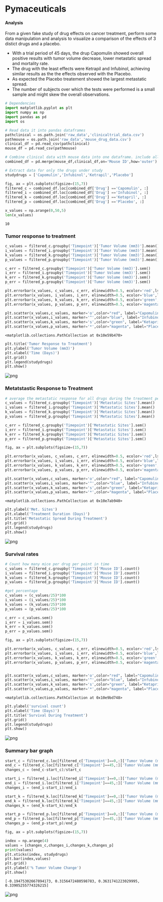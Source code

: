 
# Pymaceuticals

#### Analysis
From a given fake study of drug effects on cancer treatment, perform some data manipulation and analysis to visualize a comparison of the effects of 3 distict drugs and a placebo. 
- With a trial period of 45 days, the drup Capomulin showed overall positive results with tumor volume decrease, lower metastatic spread and mortality rate. 
- The drug with the least effects were Ketrapil and Infubinol, achieving similar results as the the effects observed with the Placebo.
- As expected the Placebo treatement showed the largest metastatic spread.
- The number of subjects over which the tests were performed is a small sample and might skew the overall observations.


```python
# Dependencies
import matplotlib.pyplot as plt
import numpy as np
import pandas as pd
import os
```


```python
# Read data it into pandas dataframes
pathclinical = os.path.join('raw_data','clinicaltrial_data.csv')
pathmouse = os.path.join('raw_data','mouse_drug_data.csv')
clinical_df = pd.read_csv(pathclinical)
mouse_df = pd.read_csv(pathmouse)
```


```python
# Combine clinical data with mouse data into one dataframe. include all rows
combined_df = pd.merge(mouse_df,clinical_df,on='Mouse ID',how='outer')
```


```python
# Extract data for only the drugs under study 
studydrugs = ['Capomulin','Infubinol','Ketrapil','Placebo']

fig, ax = plt.subplots(figsize=(15,7))
filtered_c = combined_df.loc[combined_df['Drug'] =='Capomulin', :]
filtered_i = combined_df.loc[combined_df['Drug'] =='Infubinol', :]
filtered_k = combined_df.loc[combined_df['Drug'] =='Ketapril', :]
filtered_p = combined_df.loc[combined_df['Drug'] =='Placebo', :]

x_values = np.arange(0,50,5)
len(x_values)
```




    10



### Tumor response to treatment


```python
c_values = filtered_c.groupby('Timepoint')['Tumor Volume (mm3)'].mean()
i_values = filtered_i.groupby('Timepoint')['Tumor Volume (mm3)'].mean()
k_values = filtered_k.groupby('Timepoint')['Tumor Volume (mm3)'].mean()
p_values = filtered_p.groupby('Timepoint')['Tumor Volume (mm3)'].mean()

c_err = filtered_c.groupby('Timepoint')['Tumor Volume (mm3)'].sem()
i_err = filtered_i.groupby('Timepoint')['Tumor Volume (mm3)'].sem()
k_err = filtered_k.groupby('Timepoint')['Tumor Volume (mm3)'].sem()
p_err = filtered_p.groupby('Timepoint')['Tumor Volume (mm3)'].sem()

plt.errorbar(x_values, c_values, c_err, elinewidth=0.5, ecolor='red',ls='dashed',lw=0.5,color='red')
plt.errorbar(x_values, i_values, i_err, elinewidth=0.5, ecolor='blue',ls='dashed',lw=0.5,color='blue')
plt.errorbar(x_values, k_values, k_err, elinewidth=0.5, ecolor='green',ls='dashed',lw=0.5,color='green')
plt.errorbar(x_values, p_values, p_err, elinewidth=0.5, ecolor='magenta',ls='dashed',lw=0.5,color='magenta')

plt.scatter(x_values,c_values, marker='o',color="red", label="Capomulin")
plt.scatter(x_values,i_values, marker='^',color="blue", label="Infubinol")
plt.scatter(x_values,k_values, marker='s',color="green", label="Ketapril")
plt.scatter(x_values,p_values, marker='*',color="magenta", label="Placebo")


```




    <matplotlib.collections.PathCollection at 0x10e59b470>




```python
plt.title('Tumor Response to Treatment')
plt.ylabel('Tumor Volume (mm3)')
plt.xlabel('Time (Days)')
plt.grid()
plt.legend(studydrugs)
plt.show()
```


![png](output_8_0.png)


### Metatstastic Response to Treatment


```python
# average the metastatic response for all drugs during the treatment period
c_values = filtered_c.groupby('Timepoint')['Metastatic Sites'].mean()
i_values = filtered_i.groupby('Timepoint')['Metastatic Sites'].mean()
k_values = filtered_k.groupby('Timepoint')['Metastatic Sites'].mean()
p_values = filtered_p.groupby('Timepoint')['Metastatic Sites'].mean()

c_err = filtered_c.groupby('Timepoint')['Metastatic Sites'].sem()
i_err = filtered_i.groupby('Timepoint')['Metastatic Sites'].sem()
k_err = filtered_k.groupby('Timepoint')['Metastatic Sites'].sem()
p_err = filtered_p.groupby('Timepoint')['Metastatic Sites'].sem()

fig, ax = plt.subplots(figsize=(15,7))

plt.errorbar(x_values, c_values, c_err, elinewidth=0.5, ecolor='red',ls='dashed',lw=0.5,color='red')
plt.errorbar(x_values, i_values, i_err, elinewidth=0.5, ecolor='blue',ls='dashed',lw=0.5,color='blue')
plt.errorbar(x_values, k_values, k_err, elinewidth=0.5, ecolor='green',ls='dashed',lw=0.5,color='green')
plt.errorbar(x_values, p_values, p_err, elinewidth=0.5, ecolor='magenta',ls='dashed',lw=0.5,color='magenta')

plt.scatter(x_values,c_values, marker='o',color="red", label="Capomulin")
plt.scatter(x_values,i_values, marker='^',color="blue", label="Infubinol")
plt.scatter(x_values,k_values, marker='s',color="green", label="Ketapril")
plt.scatter(x_values,p_values, marker='*',color="magenta", label="Placebo")
```




    <matplotlib.collections.PathCollection at 0x10e7ab940>




```python
plt.ylabel('Met. Sites')
plt.xlabel('Treatment Duration (Days)')
plt.title('Metastatic Spread During Treatment')
plt.grid()
plt.legend(studydrugs)
plt.show()
```


![png](output_11_0.png)


### Survival rates


```python
# Count how many mice per drug per point in time
c_values = filtered_c.groupby('Timepoint')['Mouse ID'].count()
i_values = filtered_i.groupby('Timepoint')['Mouse ID'].count()
k_values = filtered_k.groupby('Timepoint')['Mouse ID'].count()
p_values = filtered_p.groupby('Timepoint')['Mouse ID'].count()

#get percentage
c_values = (c_values/25)*100
i_values = (i_values/25)*100
k_values = (k_values/25)*100
p_values = (p_values/25)*100

c_err = c_values.sem()
i_err = i_values.sem()
k_err = k_values.sem()
p_err = p_values.sem()

fig, ax = plt.subplots(figsize=(15,7))

plt.errorbar(x_values, c_values, c_err, elinewidth=0.5, ecolor='red',ls='dashed',lw=0.5,color='red')
plt.errorbar(x_values, i_values, i_err, elinewidth=0.5, ecolor='blue',ls='dashed',lw=0.5,color='blue')
plt.errorbar(x_values, k_values, k_err, elinewidth=0.5, ecolor='green',ls='dashed',lw=0.5,color='green')
plt.errorbar(x_values, p_values, p_err, elinewidth=0.5, ecolor='magenta',ls='dashed',lw=0.5,color='magenta')


plt.scatter(x_values,c_values, marker='o',color="red", label="Capomulin")
plt.scatter(x_values,i_values, marker='^',color="blue", label="Infubinol")
plt.scatter(x_values,k_values, marker='s',color="green", label="Ketapril")
plt.scatter(x_values,p_values, marker='*',color="magenta", label="Placebo")
```




    <matplotlib.collections.PathCollection at 0x10e9bd748>




```python
plt.ylabel('survival count')
plt.xlabel('Time (Days)')
plt.title('Survival During Treatment')
plt.grid()
plt.legend(studydrugs)
plt.show()
```


![png](output_14_0.png)


### Summary bar graph


```python
start_c = filtered_c.loc[filtered_c['Timepoint']==0,:]['Tumor Volume (mm3)'].mean()
end_c = filtered_c.loc[filtered_c['Timepoint']==45,:]['Tumor Volume (mm3)'].mean()
changes_c = (end_c-start_c)/start_c

start_i = filtered_i.loc[filtered_i['Timepoint']==0,:]['Tumor Volume (mm3)'].mean()
end_i = filtered_i.loc[filtered_i['Timepoint']==45,:]['Tumor Volume (mm3)'].mean()
changes_i = (end_i-start_i)/end_i

start_k = filtered_k.loc[filtered_k['Timepoint']==0,:]['Tumor Volume (mm3)'].mean()
end_k = filtered_k.loc[filtered_k['Timepoint']==45,:]['Tumor Volume (mm3)'].mean()
changes_k = (end_k-start_k)/end_k

start_p = filtered_p.loc[filtered_p['Timepoint']==0,:]['Tumor Volume (mm3)'].mean()
end_p = filtered_p.loc[filtered_p['Timepoint']==45,:]['Tumor Volume (mm3)'].mean()
changes_p = (end_p-start_p)/end_p

fig, ax = plt.subplots(figsize=(15,7))

index = np.arange(4)
values = [changes_c,changes_i,changes_k,changes_p]
print(values)
plt.xticks(index, studydrugs)
plt.bar(index,values)
plt.grid()
plt.ylabel('% Tumor Volume Change')
plt.show()
```

    [-0.19475302667894173, 0.3156472480598783, 0.3631741223029995, 0.33905255774326215]



![png](output_16_1.png)

